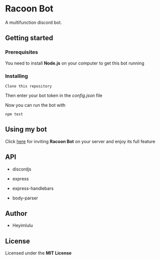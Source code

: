 # Racoon Bot

A multifunction discord bot.

## Getting started

### Prerequisites

You need to install **Node.js** on your computer to get this bot running

### Installing

```
Clone this repository
```

Then enter your bot token in the *config.json* file

Now you can run the bot with

```
npm test
```

## Using my bot

Click [here](https://discord.com/oauth2/authorize?client_id=734426328002068481&permissions=8&scope=bot) for inviting **Racoon Bot** on your server and enjoy its full feature

## API

- discordjs

- express

- express-handlebars

- body-parser

## Author

- Heyimlulu

## License

Licensed under the **MIT License**
